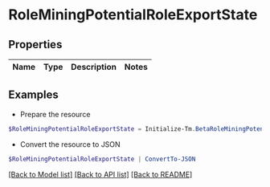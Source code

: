 # RoleMiningPotentialRoleExportState
## Properties

Name | Type | Description | Notes
------------ | ------------- | ------------- | -------------

## Examples

- Prepare the resource
```powershell
$RoleMiningPotentialRoleExportState = Initialize-Tm.BetaRoleMiningPotentialRoleExportState 
```

- Convert the resource to JSON
```powershell
$RoleMiningPotentialRoleExportState | ConvertTo-JSON
```

[[Back to Model list]](../README.md#documentation-for-models) [[Back to API list]](../README.md#documentation-for-api-endpoints) [[Back to README]](../README.md)

